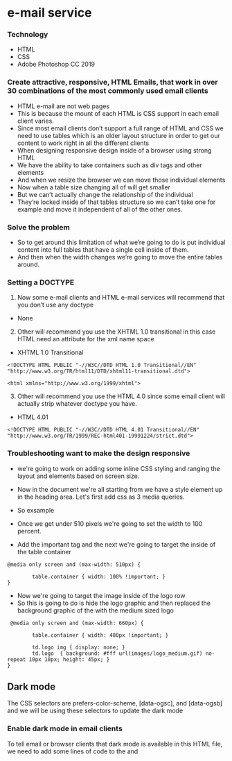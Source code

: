 # e-mail service

### Technology
* HTML
* CSS
* Adobe Photoshop CC 2019


### Create attractive, responsive, HTML Emails, that work in over 30 combinations of the most commonly used email clients
* HTML e-mail are not web pages
* This is because the mount of each HTML is CSS support in each email client varies.
* Since most email clients don’t support a full range of HTML and CSS we need to use tables  which is an older layout structure in order to get our content to work right in all the different clients
* When designing responsive design inside of a browser using strong HTML
* We have the ability to take containers such as div tags and other elements
* And when we resize the browser we can move those individual elements
* Now when a table size changing all of <td> will get smaller
* But we can’t actually change the relationship of the individual <td>
* They’re locked inside of that tables structure so we can’t take one <td> for example and move it independent of all of the other ones.
### Solve the problem
* So to get around this limitation of what we’re going to do is put individual content into full tables that have a single cell inside of them.
* And then when the width changes we’re going to move the entire tables around.

### Setting a DOCTYPE
1. Now some e-mail clients and HTML e-mail services will recommend that you don’t use any doctype
* None
2. Other will recommend you use the XHTML 1.0 transitional in this case HTML need an attribute for the xml name space 
* XHTML 1.0 Transitional
```
<!DOCTYPE HTML PUBLIC "-//W3C//DTD HTML 1.0 Transitional//EN" "http://www.w3.org/TR/html11/DTD/xhtml11-transitional.dtd">

<html xmlns="http://www.w3.org/1999/xhtml">
```
3. Other will recommend you use the HTML 4.0 since some email client will actually strip whatever doctype you have.
* HTML 4.01
```
<!DOCTYPE HTML PUBLIC "-//W3C//DTD HTML 4.01 Transitional//EN" "http://www.w3.org/TR/1999/REC-html401-19991224/strict.dtd">
```

### Troubleshooting want to make the design responsive
* we're going to work on adding some inline CSS styling and ranging the layout and elements based on screen size.
* Now in the document we're all starting from we have a style element up in the heading area.
Let's first add css as 3 media queries.

* So exsample
* Once we get under 510 pixels we're going to set the width to 100 percent.
* Add the important tag and the next we're going to target the <td> inside of the table container

```
@media only screen and (max-width: 510px) {

        table.container { width: 100% !important; }
}
```
* Now we're going to target the image inside of the logo row
* So this is going to do is hide the logo graphic and then replaced the background graphic of the <td> with the medium sized logo
```
 @media only screen and (max-width: 660px) {

        table.container { width: 480px !important; }
                
        td.logo img { display: none; }
        td.logo  { background: #fff url(images/logo_medium.gif) no-repeat 10px 10px; height: 45px; }
}
```

## Dark mode
The CSS selectors are prefers-color-scheme, [data-ogsc], and [data-ogsb] and we will be using these selectors to update the dark mode 

### Enable dark mode in email clients
To tell email or browser clients that dark mode is available in this HTML file, we need to add some lines of code to the <head> and <style> sections.
In the <head> tag where all the <meta> tags are defined, add these lines of code:

```
<meta name="color-scheme" content="light dark">
<meta name="supported-color-schemes" content="light dark">
```
And under the <style> tag add:

```
:root {
color-scheme: light dark;
supported-color-schemes: light dark;
}
```
### Additional Resources
1. <a href="https://www.youtube.com/user/chrisconverse" target="_blank">Chris Converse</a>
2. <a href="https://help.designmodo.com/article/postcards-dark-mode/" target="_blank">Postcards-dark-mode</a>
3. <a href="https://www.freecodecamp.org/news/dark-mode-in-html-email-everything-you-need-to-know/amp/" target="_blank">Freecodecamp</a>



